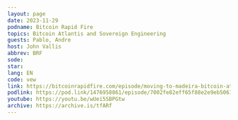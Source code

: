 ```yaml
---
layout: page
date: 2023-11-29
podname: Bitcoin Rapid Fire
topics: Bitcoin Atlantis and Sovereign Engineering
guests: Pablo, Andre
host: John Vallis
abbrev: BRF
sode: 
star: 
lang: EN
code: vew
link: https://bitcoinrapidfire.com/episode/moving-to-madeira-bitcoin-atlantis-building-on-nostr
podlink: https://pod.link/1476958861/episode/7002fe82eff65f88e2e9eb5061ec49b8
youtube: https://youtu.be/wUei5SBPGtw
archive: https://archive.is/tfARf
---
```

